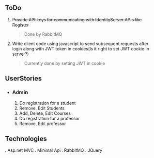 ## ToDo
1. ~~Provide API keys for communicating with IdentityServer APIs like Register~~
   > Done by RabbitMQ
3. Write client code using javascript to send subsequent requests after login along with JWT token in cookies(Is it right to set JWT cookie in server?)
   > Currently done by setting JWT in cookie

 ## UserStories
 - ### Admin
     1. Do registration for a student
     2. Remove, Edit Students
     3. Add, Delete, Edit Courses
     4. Do registration for a professor
     5. Remove, Edit professor

## Technologies
. Asp.net MVC
. Minimal Api
. RabbitMQ
. JQuery
